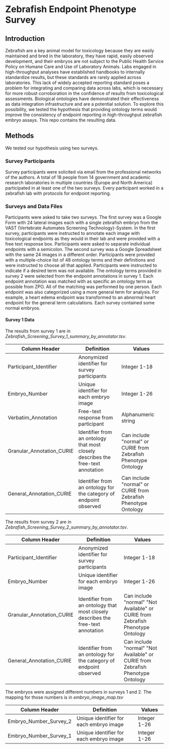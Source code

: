 # Zebrafish Endpoint Phenotype Survey
## Introduction
Zebrafish are a key animal model for toxicology because they are easily maintained and bred in the laboratory, they have rapid, easily observed development, and their embryos are not subject to the Public Health Service Policy on Humane Care and Use of Laboratory Animals. Labs engaged in high-throughput analyses have established handbooks to internally standardize results, but these standards are rarely applied across laboratories. This lack of widely accepted reporting standard poses a problem for integrating and comparing data across labs, which is necessary for more robust corroboration in the confidence of results from toxicological assessments. Biological ontologies have demonstrated their effectiveness as data integration infrastructure and are a potential solution. 
To explore this possibility, we tested the hypothesis that providing ontology terms would improve the consistency of endpoint reporting in high-throughput zebrafish embryo assays. This repo contains the resulting data.
## Methods
We tested our hypothesis using two surveys.
### Survey Participants
Survey participants were solicited via email from the professional networks of the authors. A total of 18 people from 14 government and academic research laboratories in multiple countries (Europe and North America) participated in at least one of the two surveys. Every participant worked in a zebrafish lab with protocols for endpoint reporting. 
### Surveys and Data Files
Participants were asked to take two surveys. The first survey was a Google Form with 24 lateral images each with a single zebrafish embryo from the VAST (Vertebrate Automates Screening Technology)-System. In the first survey, participants were instructed to annotate each image with toxicological endpoints as they would in their lab and were provided with a free text response box. Participants were asked to separate individual endpoints with a semicolon. The second survey was a Google Spreadsheet with the same 24 images in a different order. Participants were provided with a multiple-choice list of 48 ontology terms and their definitions and were instructed to choose all that applied. Participants were instructed to indicate if a desired term was not available.
The ontology terms provided in survey 2 were selected from the endpoint annotations in survey 1. Each endpoint annotation was matched with as specific an ontology term as possible from ZPO. All of the matching was performed by one person. Each endpoint was also categorized using a more general term for analysis. For example, a heart edema endpoint was transformed to an abnormal heart endpoint for the general term calculations. Each survey contained some normal embryos.
#### Survey 1 Data
The results from survey 1 are in *Zebrafish_Screening_Survey_1_summary_by_annotator.tsv*. 

| Column Header | Definition | Values |
| ------------- | ---------- | ------ |
| Participant_Identifier | Anonymized identifier for survey participants | Integer 1-18 |
| Embryo_Number | Unique identifier for each embryo image | Integer 1-26 |
| Verbatim_Annotation | Free-text response from participant | Alphanumeric string |
| Granular_Annotation_CURIE | Identifier from an ontology that most closely describes the free-text annotation | Can include "normal" or CURIE from Zebrafish Phenotype Ontology |
| General_Annotation_CURIE | Identifier from an ontology for the category of endpoint observed | Can include "normal" or CURIE from Zebrafish Phenotype Ontology |

The results from survey 2 are in *Zebrafish_Screening_Survey_2_summary_by_annotator.tsv*.

| Column Header | Definition | Values |
| ------------- | ---------- | ------ |
| Participant_Identifier | Anonymized identifier for survey participants | Integer 1-18 |
| Embryo_Number | Unique identifier for each embryo image | Integer 1-26 |
| Granular_Annotation_CURIE | Identifier from an ontology that most closely describes the free-text annotation | Can include "normal" "Not Available" or CURIE from Zebrafish Phenotype Ontology |
| General_Annotation_CURIE | Identifier from an ontology for the category of endpoint observed | Can include "normal" "Not Available" or CURIE from Zebrafish Phenotype Ontology |

The embryos were assigned different numbers in surveys 1 and 2. The mapping for those numbers is in *embryo_image_map.tsv*

| Column Header | Definition | Values |
| ------------- | ---------- | ------ |
| Embryo_Number_Survey_2 | Unique identifier for each embryo image | Integer 1-26 |
| Embryo_Number_Survey_1 | Unique identifier for each embryo image | Integer 1-26 |
